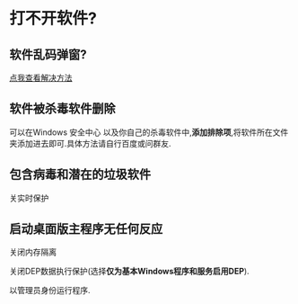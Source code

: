 # 打不开软件?

## 软件乱码弹窗?

[点我查看解决方法](./introduce.md#乱码)

## 软件被杀毒软件删除

可以在Windows 安全中心 以及你自己的杀毒软件中,**添加排除项**,将软件所在文件夹添加进去即可.具体方法请自行百度或问群友.

## 包含病毒和潜在的垃圾软件

关实时保护

## 启动桌面版主程序无任何反应

关闭内存隔离

关闭DEP数据执行保护(选择**仅为基本Windows程序和服务启用DEP**).

以管理员身份运行程序.